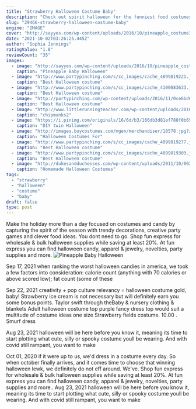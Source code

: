 ```yaml
---
title: "Strawberry Halloween Costume Baby"
description: "Check out spirit halloween for the funniest food costumes that are sure to make everyone who seems them hungry! if you have any questions about which food costume is right for you, including size,"
slug: "29466-strawberry-halloween-costume-baby"
engine: "IMAGE"
cover: "http://sayyes.com/wp-content/uploads/2016/10/pineapple_costume3-1.jpg"
date: "2021-10-02T03:26:25.445Z"
author: "Sophia Jennings"
ratingValue: "1.8"
reviewCount: "35"
images:
  - image: "http://sayyes.com/wp-content/uploads/2016/10/pineapple_costume3-1.jpg"
    caption: "Pineapple Baby Halloween"
  - image: "http://www.partypinching.com/s/cc_images/cache_4099819221.jpg?t=1472707717"
    caption: "Best Halloween costume"
  - image: "http://www.partypinching.com/s/cc_images/cache_4100083633.jpg?t=1475480112"
    caption: "Best Halloween costume"
  - image: "http://partypinching.com/wp-content/uploads/2016/11/0ce6bd663427813fe0acf5a41be4b1c4.jpg"
    caption: "Best Halloween costume"
  - image: "http://www.littlerunningteacher.com/wp-content/uploads/2010/10/chipmunks2.jpg"
    caption: "chipmunks2"
  - image: "https://i.pinimg.com/originals/16/6d/b3/166db3d81ef788f0b698a2237b641414.jpg"
    caption: "DIY twin Halloween"
  - image: "http://images.buycostumes.com/mgen/merchandiser/18578.jpg?zm=1200,1200,1,0,0"
    caption: "Halloween Costumes For"
  - image: "http://www.partypinching.com/s/cc_images/cache_4099819277.jpg?t=1472707794"
    caption: "Best Halloween costume"
  - image: "http://www.partypinching.com/s/cc_images/cache_4099819303.jpg?t=1472708013"
    caption: "Best Halloween costume"
  - image: "http://dukesandduchesses.com/wp-content/uploads/2011/10/0021.jpg"
    caption: "Homemade Halloween Costumes"
tags:
  - "strawberry"
  - "halloween"
  - "costume"
  - "baby"
draft: false
type: post
---
```


Make the holiday more than a day focused on costumes and candy by capturing the spirit of the season with trendy decorations, creative party games and clever food ideas. You dont need to go. Shop fun express for wholesale & bulk halloween supplies while saving at least 20%. At fun express you can find halloween candy, apparel & jewelry, novelties, party supplies and more.
![Pineapple Baby Halloween](http://sayyes.com/wp-content/uploads/2016/10/pineapple_costume3-1.jpg "Pineapple Baby Halloween")

Sep 17, 2021 when ranking the worst halloween candies in america, we took a few factors into consideration: calorie count (anything with 70 calories or above scored low); fat count (some of these
<!--inArticleAds-->

<!--galleryOne-->

Sep 22, 2021 creativity + pop culture relevancy = halloween costume gold, baby!  Strawberry ice cream is not necessary but will definitely earn you some bonus points. Taylor swift through theBaby & nursery clothing & blankets  Adult halloween costume top purple fancy dress top would suit a multitude of costume ideas one size Strawberry fields costume. 10.00 . Smurf dress
<!--inArticleAds-->

<!--galleryTwo-->

Aug 23, 2021 halloween will be here before you know it, meaning its time to start plotting what cute, silly or spooky costume youll be wearing. And with covid still rampant, you want to make
<!--galleryThree-->

Oct 01, 2020 if it were up to us, we'd dress in a costume every day. So when october finally arrives, and it comes time to choose that winning halloween lewk, we definitely do not eff around. We've. Shop fun express for wholesale & bulk halloween supplies while saving at least 20%. At fun express you can find halloween candy, apparel & jewelry, novelties, party supplies and more.. Aug 23, 2021 halloween will be here before you know it, meaning its time to start plotting what cute, silly or spooky costume youll be wearing. And with covid still rampant, you want to make
